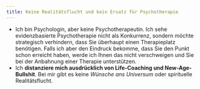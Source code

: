 ```yaml
---
title: Keine Realitätsflucht und kein Ersatz für Psychotherapie
---
```


- Ich bin Psychologin, aber keine Psychotherapeutin.
  Ich sehe evidenzbasierte Psychotherapie nicht als Konkurrenz, sondern möchte strategisch verhindern, dass Sie überhaupt einen Therapieplatz benötigen.
  Falls ich aber den Eindruck bekomme, dass Sie den Punkt schon erreicht haben, werde ich Ihnen das nicht verschweigen und Sie bei der Anbahnung einer Therapie unterstützen.
- Ich **distanziere mich ausdrücklich von Life-Coaching und New-Age-Bullshit**.
  Bei mir gibt es keine _Wünsche ans Universum_ oder spirituelle Realitätsflucht.
